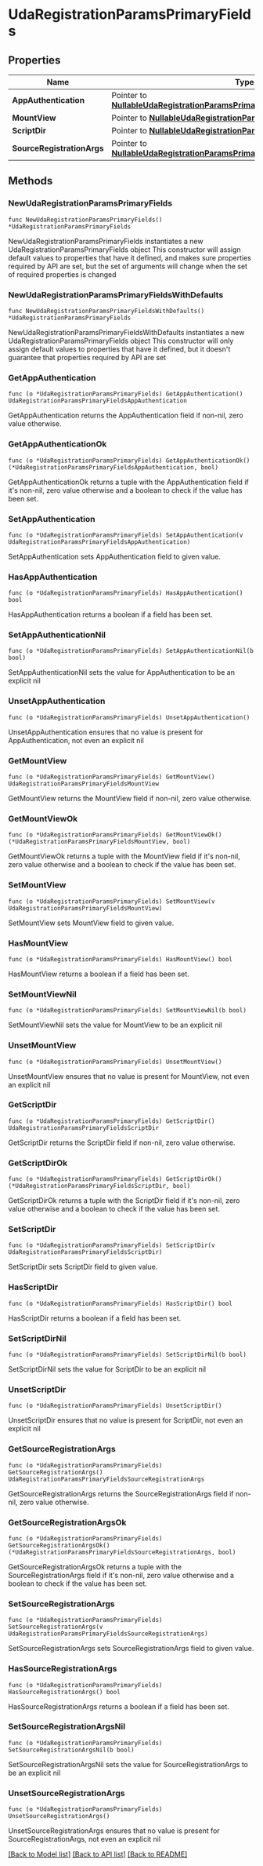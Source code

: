 # UdaRegistrationParamsPrimaryFields

## Properties

Name | Type | Description | Notes
------------ | ------------- | ------------- | -------------
**AppAuthentication** | Pointer to [**NullableUdaRegistrationParamsPrimaryFieldsAppAuthentication**](UdaRegistrationParamsPrimaryFieldsAppAuthentication.md) |  | [optional] 
**MountView** | Pointer to [**NullableUdaRegistrationParamsPrimaryFieldsMountView**](UdaRegistrationParamsPrimaryFieldsMountView.md) |  | [optional] 
**ScriptDir** | Pointer to [**NullableUdaRegistrationParamsPrimaryFieldsScriptDir**](UdaRegistrationParamsPrimaryFieldsScriptDir.md) |  | [optional] 
**SourceRegistrationArgs** | Pointer to [**NullableUdaRegistrationParamsPrimaryFieldsSourceRegistrationArgs**](UdaRegistrationParamsPrimaryFieldsSourceRegistrationArgs.md) |  | [optional] 

## Methods

### NewUdaRegistrationParamsPrimaryFields

`func NewUdaRegistrationParamsPrimaryFields() *UdaRegistrationParamsPrimaryFields`

NewUdaRegistrationParamsPrimaryFields instantiates a new UdaRegistrationParamsPrimaryFields object
This constructor will assign default values to properties that have it defined,
and makes sure properties required by API are set, but the set of arguments
will change when the set of required properties is changed

### NewUdaRegistrationParamsPrimaryFieldsWithDefaults

`func NewUdaRegistrationParamsPrimaryFieldsWithDefaults() *UdaRegistrationParamsPrimaryFields`

NewUdaRegistrationParamsPrimaryFieldsWithDefaults instantiates a new UdaRegistrationParamsPrimaryFields object
This constructor will only assign default values to properties that have it defined,
but it doesn't guarantee that properties required by API are set

### GetAppAuthentication

`func (o *UdaRegistrationParamsPrimaryFields) GetAppAuthentication() UdaRegistrationParamsPrimaryFieldsAppAuthentication`

GetAppAuthentication returns the AppAuthentication field if non-nil, zero value otherwise.

### GetAppAuthenticationOk

`func (o *UdaRegistrationParamsPrimaryFields) GetAppAuthenticationOk() (*UdaRegistrationParamsPrimaryFieldsAppAuthentication, bool)`

GetAppAuthenticationOk returns a tuple with the AppAuthentication field if it's non-nil, zero value otherwise
and a boolean to check if the value has been set.

### SetAppAuthentication

`func (o *UdaRegistrationParamsPrimaryFields) SetAppAuthentication(v UdaRegistrationParamsPrimaryFieldsAppAuthentication)`

SetAppAuthentication sets AppAuthentication field to given value.

### HasAppAuthentication

`func (o *UdaRegistrationParamsPrimaryFields) HasAppAuthentication() bool`

HasAppAuthentication returns a boolean if a field has been set.

### SetAppAuthenticationNil

`func (o *UdaRegistrationParamsPrimaryFields) SetAppAuthenticationNil(b bool)`

 SetAppAuthenticationNil sets the value for AppAuthentication to be an explicit nil

### UnsetAppAuthentication
`func (o *UdaRegistrationParamsPrimaryFields) UnsetAppAuthentication()`

UnsetAppAuthentication ensures that no value is present for AppAuthentication, not even an explicit nil
### GetMountView

`func (o *UdaRegistrationParamsPrimaryFields) GetMountView() UdaRegistrationParamsPrimaryFieldsMountView`

GetMountView returns the MountView field if non-nil, zero value otherwise.

### GetMountViewOk

`func (o *UdaRegistrationParamsPrimaryFields) GetMountViewOk() (*UdaRegistrationParamsPrimaryFieldsMountView, bool)`

GetMountViewOk returns a tuple with the MountView field if it's non-nil, zero value otherwise
and a boolean to check if the value has been set.

### SetMountView

`func (o *UdaRegistrationParamsPrimaryFields) SetMountView(v UdaRegistrationParamsPrimaryFieldsMountView)`

SetMountView sets MountView field to given value.

### HasMountView

`func (o *UdaRegistrationParamsPrimaryFields) HasMountView() bool`

HasMountView returns a boolean if a field has been set.

### SetMountViewNil

`func (o *UdaRegistrationParamsPrimaryFields) SetMountViewNil(b bool)`

 SetMountViewNil sets the value for MountView to be an explicit nil

### UnsetMountView
`func (o *UdaRegistrationParamsPrimaryFields) UnsetMountView()`

UnsetMountView ensures that no value is present for MountView, not even an explicit nil
### GetScriptDir

`func (o *UdaRegistrationParamsPrimaryFields) GetScriptDir() UdaRegistrationParamsPrimaryFieldsScriptDir`

GetScriptDir returns the ScriptDir field if non-nil, zero value otherwise.

### GetScriptDirOk

`func (o *UdaRegistrationParamsPrimaryFields) GetScriptDirOk() (*UdaRegistrationParamsPrimaryFieldsScriptDir, bool)`

GetScriptDirOk returns a tuple with the ScriptDir field if it's non-nil, zero value otherwise
and a boolean to check if the value has been set.

### SetScriptDir

`func (o *UdaRegistrationParamsPrimaryFields) SetScriptDir(v UdaRegistrationParamsPrimaryFieldsScriptDir)`

SetScriptDir sets ScriptDir field to given value.

### HasScriptDir

`func (o *UdaRegistrationParamsPrimaryFields) HasScriptDir() bool`

HasScriptDir returns a boolean if a field has been set.

### SetScriptDirNil

`func (o *UdaRegistrationParamsPrimaryFields) SetScriptDirNil(b bool)`

 SetScriptDirNil sets the value for ScriptDir to be an explicit nil

### UnsetScriptDir
`func (o *UdaRegistrationParamsPrimaryFields) UnsetScriptDir()`

UnsetScriptDir ensures that no value is present for ScriptDir, not even an explicit nil
### GetSourceRegistrationArgs

`func (o *UdaRegistrationParamsPrimaryFields) GetSourceRegistrationArgs() UdaRegistrationParamsPrimaryFieldsSourceRegistrationArgs`

GetSourceRegistrationArgs returns the SourceRegistrationArgs field if non-nil, zero value otherwise.

### GetSourceRegistrationArgsOk

`func (o *UdaRegistrationParamsPrimaryFields) GetSourceRegistrationArgsOk() (*UdaRegistrationParamsPrimaryFieldsSourceRegistrationArgs, bool)`

GetSourceRegistrationArgsOk returns a tuple with the SourceRegistrationArgs field if it's non-nil, zero value otherwise
and a boolean to check if the value has been set.

### SetSourceRegistrationArgs

`func (o *UdaRegistrationParamsPrimaryFields) SetSourceRegistrationArgs(v UdaRegistrationParamsPrimaryFieldsSourceRegistrationArgs)`

SetSourceRegistrationArgs sets SourceRegistrationArgs field to given value.

### HasSourceRegistrationArgs

`func (o *UdaRegistrationParamsPrimaryFields) HasSourceRegistrationArgs() bool`

HasSourceRegistrationArgs returns a boolean if a field has been set.

### SetSourceRegistrationArgsNil

`func (o *UdaRegistrationParamsPrimaryFields) SetSourceRegistrationArgsNil(b bool)`

 SetSourceRegistrationArgsNil sets the value for SourceRegistrationArgs to be an explicit nil

### UnsetSourceRegistrationArgs
`func (o *UdaRegistrationParamsPrimaryFields) UnsetSourceRegistrationArgs()`

UnsetSourceRegistrationArgs ensures that no value is present for SourceRegistrationArgs, not even an explicit nil

[[Back to Model list]](../README.md#documentation-for-models) [[Back to API list]](../README.md#documentation-for-api-endpoints) [[Back to README]](../README.md)


